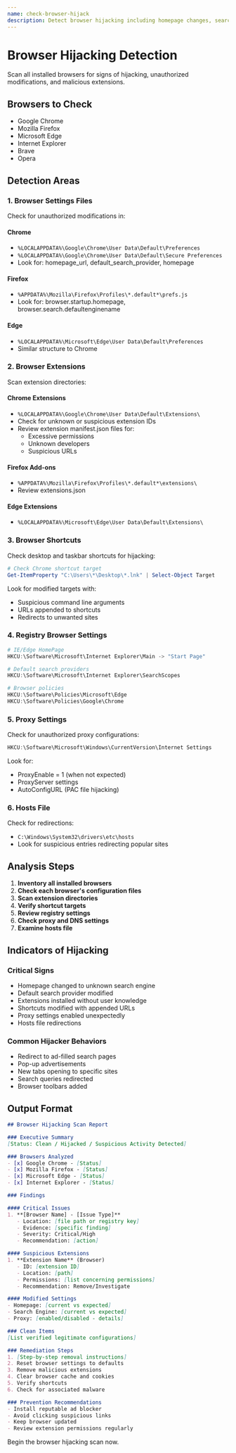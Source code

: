 ```yaml
---
name: check-browser-hijack
description: Detect browser hijacking including homepage changes, search engine modifications, and malicious extensions
---
```


# Browser Hijacking Detection

Scan all installed browsers for signs of hijacking, unauthorized modifications, and malicious extensions.

## Browsers to Check
- Google Chrome
- Mozilla Firefox
- Microsoft Edge
- Internet Explorer
- Brave
- Opera

## Detection Areas

### 1. Browser Settings Files
Check for unauthorized modifications in:

#### Chrome
- `%LOCALAPPDATA%\Google\Chrome\User Data\Default\Preferences`
- `%LOCALAPPDATA%\Google\Chrome\User Data\Default\Secure Preferences`
- Look for: homepage_url, default_search_provider, homepage

#### Firefox
- `%APPDATA%\Mozilla\Firefox\Profiles\*.default*\prefs.js`
- Look for: browser.startup.homepage, browser.search.defaultenginename

#### Edge
- `%LOCALAPPDATA%\Microsoft\Edge\User Data\Default\Preferences`
- Similar structure to Chrome

### 2. Browser Extensions
Scan extension directories:

#### Chrome Extensions
- `%LOCALAPPDATA%\Google\Chrome\User Data\Default\Extensions\`
- Check for unknown or suspicious extension IDs
- Review extension manifest.json files for:
  - Excessive permissions
  - Unknown developers
  - Suspicious URLs

#### Firefox Add-ons
- `%APPDATA%\Mozilla\Firefox\Profiles\*.default*\extensions\`
- Review extensions.json

#### Edge Extensions
- `%LOCALAPPDATA%\Microsoft\Edge\User Data\Default\Extensions\`

### 3. Browser Shortcuts
Check desktop and taskbar shortcuts for hijacking:
```powershell
# Check Chrome shortcut target
Get-ItemProperty "C:\Users\*\Desktop\*.lnk" | Select-Object Target
```
Look for modified targets with:
- Suspicious command line arguments
- URLs appended to shortcuts
- Redirects to unwanted sites

### 4. Registry Browser Settings
```powershell
# IE/Edge HomePage
HKCU:\Software\Microsoft\Internet Explorer\Main -> "Start Page"

# Default search providers
HKCU:\Software\Microsoft\Internet Explorer\SearchScopes

# Browser policies
HKCU:\Software\Policies\Microsoft\Edge
HKCU:\Software\Policies\Google\Chrome
```

### 5. Proxy Settings
Check for unauthorized proxy configurations:
```powershell
HKCU:\Software\Microsoft\Windows\CurrentVersion\Internet Settings
```
Look for:
- ProxyEnable = 1 (when not expected)
- ProxyServer settings
- AutoConfigURL (PAC file hijacking)

### 6. Hosts File
Check for redirections:
- `C:\Windows\System32\drivers\etc\hosts`
- Look for suspicious entries redirecting popular sites

## Analysis Steps

1. **Inventory all installed browsers**
2. **Check each browser's configuration files**
3. **Scan extension directories**
4. **Verify shortcut targets**
5. **Review registry settings**
6. **Check proxy and DNS settings**
7. **Examine hosts file**

## Indicators of Hijacking

### Critical Signs
- Homepage changed to unknown search engine
- Default search provider modified
- Extensions installed without user knowledge
- Shortcuts modified with appended URLs
- Proxy settings enabled unexpectedly
- Hosts file redirections

### Common Hijacker Behaviors
- Redirect to ad-filled search pages
- Pop-up advertisements
- New tabs opening to specific sites
- Search queries redirected
- Browser toolbars added

## Output Format

```markdown
## Browser Hijacking Scan Report

### Executive Summary
[Status: Clean / Hijacked / Suspicious Activity Detected]

### Browsers Analyzed
- [x] Google Chrome - [Status]
- [x] Mozilla Firefox - [Status]
- [x] Microsoft Edge - [Status]
- [x] Internet Explorer - [Status]

### Findings

#### Critical Issues
1. **[Browser Name] - [Issue Type]**
   - Location: [file path or registry key]
   - Evidence: [specific finding]
   - Severity: Critical/High
   - Recommendation: [action]

#### Suspicious Extensions
1. **Extension Name** (Browser)
   - ID: [extension ID]
   - Location: [path]
   - Permissions: [list concerning permissions]
   - Recommendation: Remove/Investigate

#### Modified Settings
- Homepage: [current vs expected]
- Search Engine: [current vs expected]
- Proxy: [enabled/disabled - details]

### Clean Items
[List verified legitimate configurations]

### Remediation Steps
1. [Step-by-step removal instructions]
2. Reset browser settings to defaults
3. Remove malicious extensions
4. Clear browser cache and cookies
5. Verify shortcuts
6. Check for associated malware

### Prevention Recommendations
- Install reputable ad blocker
- Avoid clicking suspicious links
- Keep browser updated
- Review extension permissions regularly
```

Begin the browser hijacking scan now.
